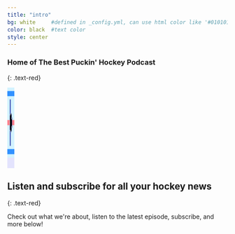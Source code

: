 ```yaml
---
title: "intro"
bg: white     #defined in _config.yml, can use html color like '#010101'
color: black  #text color
style: center
---
```


### Home of The Best Puckin' Hockey Podcast
{: .text-red}

<span class="fa-stack subtlecircle" style="font-size:100px; background:rgba(0,0,255,0.1)">
  <i class="fa fa-circle fa-stack-2x text-blue"></i>
  <img class="circle fa-stack-1x" src="/img/android-chrome-192x192.png" width="16" height="160" Alt="Best Puckin' Logo">
</span>

## Listen and subscribe for all your hockey news
{: .text-red}

Check out what we're about, listen to the latest episode, subscribe, and more below!
